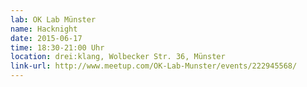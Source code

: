 ```yaml
---
lab: OK Lab Münster
name: Hacknight
date: 2015-06-17
time: 18:30-21:00 Uhr
location: drei:klang, Wolbecker Str. 36, Münster
link-url: http://www.meetup.com/OK-Lab-Munster/events/222945568/
---
```

